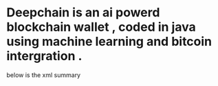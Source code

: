 # Deepchain is an ai powerd blockchain wallet , coded in java using machine learning and bitcoin intergration . 

below is the xml summary 


<?xml version="1.0" encoding="utf-8"?>
<manifest xmlns:android="http://schemas.android.com/apk/res/android" android:versionCode="241" android:versionName="6.3.3" android:installLocation="auto" package="piuk.blockchain.android" platformBuildVersionCode="25" platformBuildVersionName="7.1.1">
    <uses-sdk android:minSdkVersion="14" android:targetSdkVersion="25"/>
    <uses-permission android:name="com.google.android.providers.gsf.permission.READ_GSERVICES"/>
    <uses-permission android:name="android.permission.ACCESS_FINE_LOCATION"/>
    <uses-permission android:name="android.permission.ACCESS_COARSE_LOCATION"/>
    <uses-permission android:name="android.permission.WRITE_EXTERNAL_STORAGE"/>
    <uses-permission android:name="android.permission.INTERNET"/>
    <uses-permission android:name="android.permission.CAMERA"/>
    <uses-permission android:name="android.permission.ACCESS_NETWORK_STATE"/>
    <uses-permission android:name="android.permission.USE_FINGERPRINT"/>
    <uses-feature android:name="android.hardware.location.gps"/>
    <uses-feature android:glEsVersion="0x20000" android:required="true"/>
    <uses-permission android:name="android.permission.WAKE_LOCK"/>
    <uses-permission android:name="com.google.android.c2dm.permission.RECEIVE"/>
    <permission android:name="piuk.blockchain.android.permission.C2D_MESSAGE" android:protectionLevel="signature"/>
    <uses-permission android:name="piuk.blockchain.android.permission.C2D_MESSAGE"/>
    <application android:theme="@style/AppTheme" android:label="@string/app_name" android:icon="@mipmap/ic_launcher_round" android:name="piuk.blockchain.android.BlockchainApplication" android:allowBackup="false" android:roundIcon="@mipmap/ic_launcher_round">
        <activity android:name="piuk.blockchain.android.p012ui.launcher.LauncherActivity" android:launchMode="singleTask" android:configChanges="screenSize|orientation|keyboardHidden">
            <intent-filter>
                <action android:name="android.intent.action.MAIN"/>
                <category android:name="android.intent.category.LAUNCHER"/>
            </intent-filter>
            <intent-filter>
                <action android:name="android.intent.action.VIEW"/>
                <data android:scheme="bitcoin"/>
                <category android:name="android.intent.category.DEFAULT"/>
                <category android:name="android.intent.category.BROWSABLE"/>
            </intent-filter>
        </activity>
        <activity android:theme="@style/AppTheme.MainActivity" android:name="piuk.blockchain.android.p012ui.home.MainActivity" android:configChanges="screenSize|orientation|keyboardHidden" android:windowSoftInputMode="adjustPan"/>
        <activity android:name="piuk.blockchain.android.p012ui.settings.SettingsActivity" android:configChanges="screenSize|orientation|keyboardHidden"/>
        <activity android:name="piuk.blockchain.android.p012ui.auth.PinEntryActivity" android:configChanges="screenSize|orientation|keyboardHidden"/>
        <activity android:name="piuk.blockchain.android.p012ui.auth.LandingActivity" android:configChanges="screenSize|orientation|keyboardHidden"/>
        <activity android:name="piuk.blockchain.android.p012ui.pairing.PairOrCreateWalletActivity" android:configChanges="screenSize|orientation|keyboardHidden" android:windowSoftInputMode="adjustResize"/>
        <activity android:name="piuk.blockchain.android.p012ui.directory.MapActivity"/>
        <activity android:name="piuk.blockchain.android.p012ui.directory.SuggestMerchantActivity"/>
        <activity android:name="piuk.blockchain.android.p012ui.account.AccountActivity" android:configChanges="screenSize|orientation|keyboardHidden"/>
        <activity android:name="piuk.blockchain.android.p012ui.account.AccountEditActivity" android:configChanges="screenSize|orientation|keyboardHidden"/>
        <activity android:name="piuk.blockchain.android.p012ui.backup.BackupWalletActivity" android:configChanges="screenSize|orientation|keyboardHidden"/>
        <activity android:name="piuk.blockchain.android.p012ui.upgrade.UpgradeWalletActivity" android:configChanges="screenSize|orientation|keyboardHidden"/>
        <activity android:name="piuk.blockchain.android.p012ui.pairing.ManualPairingActivity" android:configChanges="screenSize|orientation|keyboardHidden"/>
        <activity android:theme="@android:style/Theme.NoDisplay" android:name="piuk.blockchain.android.p012ui.auth.LogoutActivity" android:excludeFromRecents="true" android:noHistory="true"/>
        <activity android:name="piuk.blockchain.android.p012ui.auth.PasswordRequiredActivity" android:configChanges="screenSize|orientation|keyboardHidden"/>
        <activity android:name="piuk.blockchain.android.p012ui.recover.RecoverFundsActivity" android:configChanges="screenSize|orientation|keyboardHidden"/>
        <activity android:name="piuk.blockchain.android.p012ui.zxing.CaptureActivity" android:configChanges="screenSize|orientation|keyboardHidden"/>
        <activity android:theme="@style/AppTheme.ReceiveQrWindow" android:name="piuk.blockchain.android.p012ui.receive.ReceiveQrActivity" android:configChanges="screenSize|orientation|keyboardHidden"/>
        <activity android:name="piuk.blockchain.android.p012ui.transactions.TransactionDetailActivity" android:configChanges="screenSize|orientation|keyboardHidden" android:windowSoftInputMode="stateHidden"/>
        <service android:name="piuk.blockchain.android.data.websocket.WebSocketService" android:stopWithTask="true"/>
        <meta-data android:name="com.google.android.maps.v2.API_KEY" android:value="@string/google_maps_key"/>
        <meta-data android:name="com.google.android.gms.version" android:value="@integer/google_play_services_version"/>
        <provider android:name="android.support.p000v4.content.FileProvider" android:exported="false" android:authorities="piuk.blockchain.android.fileProvider" android:grantUriPermissions="true">
            <meta-data android:name="android.support.FILE_PROVIDER_PATHS" android:resource="@xml/provider_paths"/>
        </provider>
        <service android:name="piuk.blockchain.android.data.notifications.FcmCallbackService" android:exported="false">
            <intent-filter>
                <action android:name="com.google.firebase.MESSAGING_EVENT"/>
            </intent-filter>
        </service>
        <service android:name="piuk.blockchain.android.data.notifications.InstanceIdService" android:exported="false">
            <intent-filter>
                <action android:name="com.google.firebase.INSTANCE_ID_EVENT"/>
            </intent-filter>
        </service>
        <service android:name="com.google.firebase.messaging.FirebaseMessagingService" android:exported="true">
            <intent-filter android:priority="-500">
                <action android:name="com.google.firebase.MESSAGING_EVENT"/>
            </intent-filter>
        </service>
        <activity android:theme="@android:style/Theme.Translucent.NoTitleBar" android:name="com.google.android.gms.common.api.GoogleApiActivity" android:exported="false"/>
        <receiver android:name="com.google.android.gms.measurement.AppMeasurementReceiver" android:enabled="true" android:exported="false"/>
        <receiver android:name="com.google.android.gms.measurement.AppMeasurementInstallReferrerReceiver" android:permission="android.permission.INSTALL_PACKAGES" android:enabled="true">
            <intent-filter>
                <action android:name="com.android.vending.INSTALL_REFERRER"/>
            </intent-filter>
        </receiver>
        <service android:name="com.google.android.gms.measurement.AppMeasurementService" android:enabled="true" android:exported="false"/>
        <receiver android:name="com.google.firebase.iid.FirebaseInstanceIdReceiver" android:permission="com.google.android.c2dm.permission.SEND" android:exported="true">
            <intent-filter>
                <action android:name="com.google.android.c2dm.intent.RECEIVE"/>
                <action android:name="com.google.android.c2dm.intent.REGISTRATION"/>
                <category android:name="piuk.blockchain.android"/>
            </intent-filter>
        </receiver>
        <receiver android:name="com.google.firebase.iid.FirebaseInstanceIdInternalReceiver" android:exported="false"/>
        <service android:name="com.google.firebase.iid.FirebaseInstanceIdService" android:exported="true">
            <intent-filter android:priority="-500">
                <action android:name="com.google.firebase.INSTANCE_ID_EVENT"/>
            </intent-filter>
        </service>
        <provider android:name="com.google.firebase.provider.FirebaseInitProvider" android:exported="false" android:authorities="piuk.blockchain.android.firebaseinitprovider" android:initOrder="100"/>
    </application>
</manifest>
